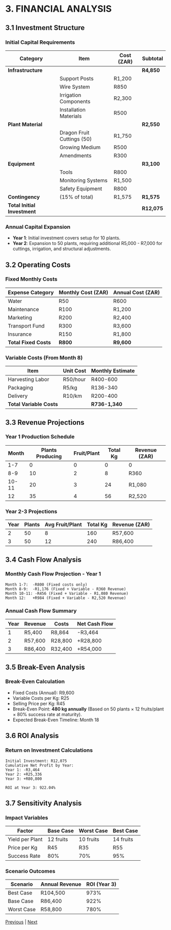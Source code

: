 # 3. FINANCIAL ANALYSIS

## 3.1 Investment Structure

### Initial Capital Requirements
| **Category**        | **Item**               | **Cost (ZAR)** | **Subtotal** |
|---------------------|-----------------------|----------------|--------------|
| **Infrastructure**  |                       |                | **R4,850**   |
|                     | Support Posts         | R1,200         |              |
|                     | Wire System           | R850           |              |
|                     | Irrigation Components | R2,300         |              |
|                     | Installation Materials| R500           |              |
| **Plant Material**  |                       |                | **R2,550**   |
|                     | Dragon Fruit Cuttings (50) | R1,750     |              |
|                     | Growing Medium        | R500           |              |
|                     | Amendments            | R300           |              |
| **Equipment**       |                       |                | **R3,100**   |
|                     | Tools                 | R800           |              |
|                     | Monitoring Systems    | R1,500         |              |
|                     | Safety Equipment      | R800           |              |
| **Contingency**     | (15% of total)        | R1,575         | **R1,575**   |
| **Total Initial Investment** |             |                | **R12,075**  |

### Annual Capital Expansion
- **Year 1**: Initial investment covers setup for 10 plants.
- **Year 2**: Expansion to 50 plants, requiring additional R5,000 - R7,000 for cuttings, irrigation, and structural adjustments.

## 3.2 Operating Costs

### Fixed Monthly Costs
| **Expense Category** | **Monthly Cost (ZAR)** | **Annual Cost (ZAR)** |
|-----------------------|-----------------------|------------------------|
| Water                | R50                   | R600                  |
| Maintenance          | R100                  | R1,200                |
| Marketing            | R200                  | R2,400                |
| Transport Fund       | R300                  | R3,600                |
| Insurance            | R150                  | R1,800                |
| **Total Fixed Costs**| **R800**              | **R9,600**            |

### Variable Costs (From Month 8)
| **Item**             | **Unit Cost**         | **Monthly Estimate**  |
|----------------------|-----------------------|------------------------|
| Harvesting Labor     | R50/hour              | R400-600              |
| Packaging            | R5/kg                 | R136-340              |
| Delivery             | R10/km                | R200-400              |
| **Total Variable Costs** |                   | **R736-1,340**        |

## 3.3 Revenue Projections

### Year 1 Production Schedule
| **Month** | **Plants Producing** | **Fruit/Plant** | **Total Kg** | **Revenue (ZAR)** |
|-----------|-----------------------|-----------------|--------------|--------------------|
| 1-7       | 0                     | 0               | 0            | 0                  |
| 8-9       | 10                    | 2               | 8            | R360               |
| 10-11     | 20                    | 3               | 24           | R1,080             |
| 12        | 35                    | 4               | 56           | R2,520             |

### Year 2-3 Projections
| **Year** | **Plants** | **Avg Fruit/Plant** | **Total Kg** | **Revenue (ZAR)** |
|----------|------------|---------------------|--------------|--------------------|
| 2        | 50         | 8                   | 160          | R57,600            |
| 3        | 50         | 12                  | 240          | R86,400            |

## 3.4 Cash Flow Analysis

### Monthly Cash Flow Projection - Year 1
```
Month 1-7:  -R800 (Fixed costs only)
Month 8-9:  -R1,176 (Fixed + Variable - R360 Revenue)
Month 10-11: -R456 (Fixed + Variable - R1,080 Revenue)
Month 12:   +R984 (Fixed + Variable - R2,520 Revenue)
```

### Annual Cash Flow Summary
| **Year** | **Revenue** | **Costs** | **Net Cash Flow** |
|----------|-------------|-----------|--------------------|
| 1        | R5,400      | R8,864    | -R3,464            |
| 2        | R57,600     | R28,800   | +R28,800           |
| 3        | R86,400     | R32,400   | +R54,000           |

## 3.5 Break-Even Analysis

### Break-Even Calculation
- Fixed Costs (Annual): R9,600
- Variable Costs per Kg: R25
- Selling Price per Kg: R45
- Break-Even Point: **480 kg annually** (Based on 50 plants × 12 fruits/plant × 80% success rate at maturity).
- Expected Break-Even Timeline: Month 18

## 3.6 ROI Analysis

### Return on Investment Calculations
```
Initial Investment: R12,075
Cumulative Net Profit by Year:
Year 1: -R3,464
Year 2: +R25,336
Year 3: +R80,800

ROI at Year 3: 922.04%
```

## 3.7 Sensitivity Analysis

### Impact Variables
| **Factor**           | **Base Case** | **Worst Case** | **Best Case** |
|----------------------|---------------|----------------|---------------|
| Yield per Plant      | 12 fruits     | 10 fruits      | 14 fruits     |
| Price per Kg         | R45           | R35            | R55           |
| Success Rate         | 80%           | 70%            | 95%           |

### Scenario Outcomes
| **Scenario**         | **Annual Revenue** | **ROI (Year 3)** |
|----------------------|--------------------|------------------|
| Best Case            | R104,500          | 973%             |
| Base Case            | R86,400           | 922%             |
| Worst Case           | R58,800           | 780%             |

[Previous](technical-implementation.md) | [Next](operations-manual.md)
